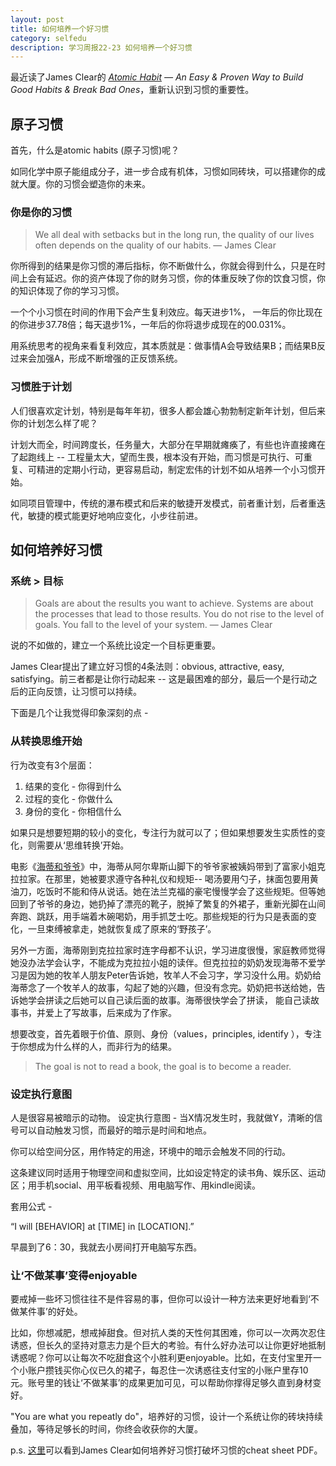 ```yaml
---
layout: post
title: 如何培养一个好习惯
category: selfedu
description: 学习周报22-23 如何培养一个好习惯
---
```


最近读了James Clear的 *[Atomic Habit](https://book.douban.com/subject/30355759/) —  An Easy & Proven Way to Build Good Habits & Break Bad Ones*，重新认识到习惯的重要性。

## 原子习惯

首先，什么是atomic habits (原子习惯)呢？

如同化学中原子能组成分子，进一步合成有机体，习惯如同砖块，可以搭建你的成就大厦。你的习惯会塑造你的未来。

### 你是你的习惯

> We all deal with setbacks but in the long run, the quality of our lives often depends on the quality of our habits.  — James Clear

你所得到的结果是你习惯的滞后指标，你不断做什么，你就会得到什么，只是在时间上会有延迟。你的资产体现了你的财务习惯，你的体重反映了你的饮食习惯，你的知识体现了你的学习习惯。

一个个小习惯在时间的作用下会产生复利效应。每天进步1%， 一年后的你比现在的你进步37.78倍；每天退步1%，一年后的你将退步成现在的00.031%。

用系统思考的视角来看复利效应，其本质就是：做事情A会导致结果B；而结果B反过来会加强A，形成不断增强的正反馈系统。

### 习惯胜于计划

人们很喜欢定计划，特别是每年年初，很多人都会雄心勃勃制定新年计划，但后来你的计划怎么样了呢？

计划大而全，时间跨度长，任务量大，大部分在早期就瘫痪了，有些也许直接瘫在了起跑线上 -- 工程量太大，望而生畏，根本没有开始，而习惯是可执行、可重复、可精进的定期小行动，更容易启动，制定宏伟的计划不如从培养一个小习惯开始。

如同项目管理中，传统的瀑布模式和后来的敏捷开发模式，前者重计划，后者重迭代，敏捷的模式能更好地响应变化，小步往前进。

## 如何培养好习惯

### 系统 > 目标

> Goals are about the results you want to achieve. Systems are about the processes that lead to those results. You do not rise to the level of goals. You fall to the level of your system.  — James Clear

说的不如做的，建立一个系统比设定一个目标更重要。

James Clear提出了建立好习惯的4条法则：obvious, attractive, easy, satisfying。前三者都是让你行动起来 -- 这是最困难的部分，最后一个是行动之后的正向反馈，让习惯可以持续。

下面是几个让我觉得印象深刻的点 -

### 从转换思维开始

行为改变有3个层面：

1. 结果的变化 - 你得到什么
2. 过程的变化 - 你做什么
3. 身份的变化 - 你相信什么

如果只是想要短期的较小的变化，专注行为就可以了；但如果想要发生实质性的变化，则需要从‘思维转换’开始。

电影《[海蒂和爷爷](https://movie.douban.com/subject/25958717/)》中，海蒂从阿尔卑斯山脚下的爷爷家被姨妈带到了富家小姐克拉拉家。在那里，她被要求遵守各种礼仪和规矩-- 喝汤要用勺子，抹面包要用黄油刀，吃饭时不能和侍从说话。她在法兰克福的豪宅慢慢学会了这些规矩。但等她回到了爷爷的身边，她扔掉了漂亮的靴子，脱掉了繁复的外裙子，重新光脚在山间奔跑、跳跃，用手端着木碗喝奶，用手抓芝士吃。那些规矩的行为只是表面的变化，一旦束缚被拿走，她就恢复成了原来的‘野孩子’。

另外一方面，海蒂刚到克拉拉家时连字母都不认识，学习进度很慢，家庭教师觉得她没办法学会认字，不能成为克拉拉小姐的读伴。但克拉拉的奶奶发现海蒂不爱学习是因为她的牧羊人朋友Peter告诉她，牧羊人不会习字，学习没什么用。奶奶给海蒂念了一个牧羊人的故事，勾起了她的兴趣，但没有念完。奶奶把书送给她，告诉她学会拼读之后她可以自己读后面的故事。海蒂很快学会了拼读， 能自己读故事书，并爱上了写故事，后来成为了作家。

想要改变，首先着眼于价值、原则、身份（values，principles, identify ），专注于你想成为什么样的人，而非行为的结果。

> The goal is not to read a book, the goal is to become a reader. 


### 设定执行意图

人是很容易被暗示的动物。 设定执行意图 - 当X情况发生时，我就做Y，清晰的信号可以自动触发习惯，而最好的暗示是时间和地点。

你可以给空间分区，用作特定的用途，环境中的暗示会触发不同的行动。

这条建议同时适用于物理空间和虚拟空间，比如设定特定的读书角、娱乐区、运动区；用手机social、用平板看视频、用电脑写作、用kindle阅读。

套用公式 -

“I will [BEHAVIOR] at [TIME] in [LOCATION].”

早晨到了6：30，我就去小房间打开电脑写东西。


### 让‘不做某事’变得enjoyable

要戒掉一些坏习惯往往不是件容易的事，但你可以设计一种方法来更好地看到‘不做某件事’的好处。

比如，你想减肥，想戒掉甜食。但对抗人类的天性何其困难，你可以一次两次忍住诱惑，但长久的坚持对意志力是个巨大的考验。有什么好办法可以让你更好地抵制诱惑呢？你可以让每次不吃甜食这个小胜利更enjoyable。比如，在支付宝里开一个小账户攒钱买你心仪已久的裙子，每忍住一次诱惑往支付宝的小账户里存10元。账号里的钱让‘不做某事’的成果更加可见，可以帮助你撑得足够久直到身材变好。

"You are what you repeatly do"，培养好的习惯，设计一个系统让你的砖块持续叠加，等待足够长的时间，你终会收获你的大厦。

p.s. [这里](https://www.evernote.com/shard/s264/sh/b1faf84f-578f-44d1-b4cc-b21bd3a1dc3a/e2c62e55e3353677df6dbeac7c256551)可以看到James Clear如何培养好习惯打破坏习惯的cheat sheet PDF。